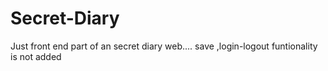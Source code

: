 # Secret-Diary
Just front end part of an secret diary web.... save ,login-logout funtionality is not added 
